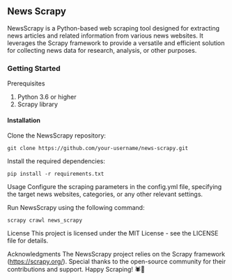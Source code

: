 

## News Scrapy
NewsScrapy is a Python-based web scraping tool designed for extracting news articles and related information from various news websites. It leverages the Scrapy framework to provide a versatile and efficient solution for collecting news data for research, analysis, or other purposes.


### Getting Started
Prerequisites
1. Python 3.6 or higher
2. Scrapy library
   
#### Installation
Clone the NewsScrapy repository:
```
git clone https://github.com/your-username/news-scrapy.git
```
Install the required dependencies:
```
pip install -r requirements.txt
```
Usage
Configure the scraping parameters in the config.yml file, specifying the target news websites, categories, or any other relevant settings.

Run NewsScrapy using the following command:
```
scrapy crawl news_scrapy
``` 

License
This project is licensed under the MIT License - see the LICENSE file for details.

Acknowledgments
The NewsScrapy project relies on the Scrapy framework (https://scrapy.org/).
Special thanks to the open-source community for their contributions and support.
Happy Scraping! 🕷️📰
